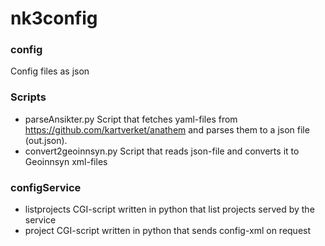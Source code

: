 # nk3config

### config
Config files as json

### Scripts
* parseAnsikter.py
Script that fetches yaml-files from https://github.com/kartverket/anathem and parses them to a json file (out.json).
* convert2geoinnsyn.py
Script that reads json-file and converts it to Geoinnsyn xml-files

### configService
* listprojects
CGI-script written in python that list projects served by the service
* project
CGI-script written in python that sends config-xml on request
